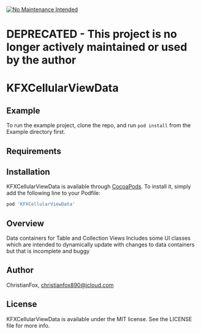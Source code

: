 [![No Maintenance Intended](http://unmaintained.tech/badge.svg)](http://unmaintained.tech/)

# DEPRECATED - This project is no longer actively maintained or used by the author

# KFXCellularViewData

## Example

To run the example project, clone the repo, and run `pod install` from the Example directory first.

## Requirements

## Installation

KFXCellularViewData is available through [CocoaPods](http://cocoapods.org). To install
it, simply add the following line to your Podfile:

```ruby
pod 'KFXCellularViewData'
```

## Overview
Data containers for Table and Collection Views
Includes some UI classes which are intended to dynamically update with changes to data containers but that is incomplete and buggy

## Author

ChristianFox, christianfox890@icloud.com

## License

KFXCellularViewData is available under the MIT license. See the LICENSE file for more info.
